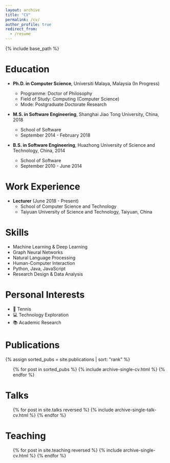 ```yaml
---
layout: archive
title: "CV"
permalink: /cv/
author_profile: true
redirect_from:
  - /resume
---
```


{% include base_path %}

Education
======
* **Ph.D. in Computer Science**, Universiti Malaya, Malaysia (In Progress)
  * Programme: Doctor of Philosophy
  * Field of Study: Computing (Computer Science)
  * Mode: Postgraduate Doctorate Research

* **M.S. in Software Engineering**, Shanghai Jiao Tong University, China, 2018
  * School of Software
  * September 2014 - February 2018

* **B.S. in Software Engineering**, Huazhong University of Science and Technology, China, 2014
  * School of Software
  * September 2010 - June 2014

Work Experience
======
* **Lecturer** (June 2018 - Present)
  * School of Computer Science and Technology
  * Taiyuan University of Science and Technology, Taiyuan, China
  
Skills
======
* Machine Learning & Deep Learning
* Graph Neural Networks
* Natural Language Processing
* Human-Computer Interaction
* Python, Java, JavaScript
* Research Design & Data Analysis

Personal Interests
======
* 🎾 Tennis
* 💻 Technology Exploration
* 📚 Academic Research

Publications
======
  <!-- Sort publications by rank (lower rank number = higher priority) -->
  {% assign sorted_pubs = site.publications | sort: "rank" %}
  <ul>{% for post in sorted_pubs %}
    {% include archive-single-cv.html %}
  {% endfor %}</ul>
  
Talks
======
  <ul>{% for post in site.talks reversed %}
    {% include archive-single-talk-cv.html  %}
  {% endfor %}</ul>
  
Teaching
======
  <ul>{% for post in site.teaching reversed %}
    {% include archive-single-cv.html %}
  {% endfor %}</ul>
